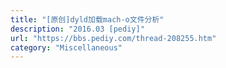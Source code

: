 ```yaml
---
title: "[原创]dyld加载mach-o文件分析"
description: "2016.03 [pediy]"
url: "https://bbs.pediy.com/thread-208255.htm"
category: "Miscellaneous"
---
```

